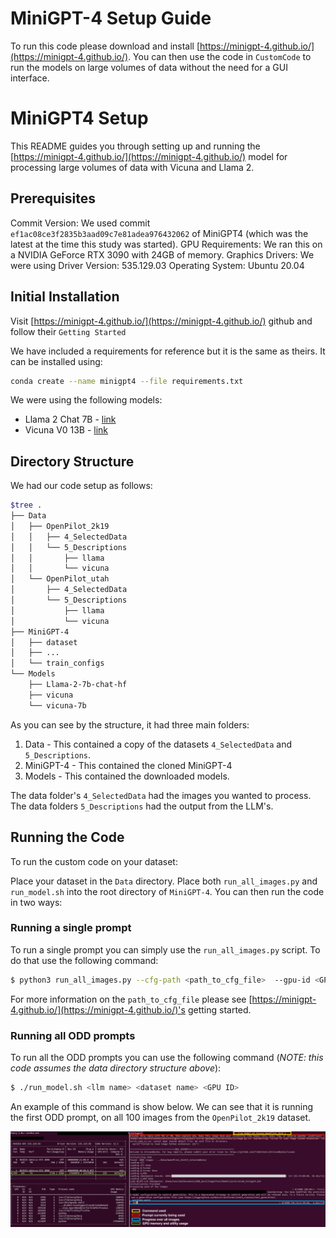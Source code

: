 # MiniGPT-4 Setup Guide

To run this code please download and install [https://minigpt-4.github.io/](https://minigpt-4.github.io/). You can then use the code in `CustomCode` to run the models on large volumes of data without the need for a GUI interface.


# MiniGPT4 Setup

This README guides you through setting up and running the [https://minigpt-4.github.io/](https://minigpt-4.github.io/) model for processing large volumes of data with Vicuna and Llama 2.

## Prerequisites

Commit Version: We used commit `ef1ac08ce3f2835b3aad09c7e81adea976432062` of MiniGPT4 (which was the latest at the time this study was started).
GPU Requirements: We ran this on a NVIDIA GeForce RTX 3090 with 24GB of memory.
Graphics Drivers: We were using Driver Version: 535.129.03
Operating System: Ubuntu 20.04


## Initial Installation

Visit [https://minigpt-4.github.io/](https://minigpt-4.github.io/) github and follow their `Getting Started`

We have included a requirements for reference but it is the same as theirs. It can be installed using:
```bash
conda create --name minigpt4 --file requirements.txt
```

We were using the following models:
* Llama 2 Chat 7B - [link](https://huggingface.co/meta-llama/Llama-2-7b-chat-hf/tree/main)
* Vicuna V0 13B - [link](https://huggingface.co/Vision-CAIR/vicuna/tree/main)


## Directory Structure

We had our code setup as follows:

```bash
$tree .
├── Data
│   ├── OpenPilot_2k19
│   │   ├── 4_SelectedData
│   │   └── 5_Descriptions
│   │       ├── llama
│   │       └── vicuna
│   └── OpenPilot_utah
│       ├── 4_SelectedData
│       └── 5_Descriptions
│           ├── llama
│           └── vicuna
├── MiniGPT-4
│   ├── dataset
│   ├── ...
│   └── train_configs
└── Models
    ├── Llama-2-7b-chat-hf
    ├── vicuna
    └── vicuna-7b
```

As you can see by the structure, it had three main folders:
1) Data - This contained a copy of the datasets `4_SelectedData` and `5_Descriptions`.
2) MiniGPT-4 - This contained the cloned MiniGPT-4
3) Models - This contained the downloaded models.

The data folder's `4_SelectedData` had the images you wanted to process. The data folders `5_Descriptions` had the output from the LLM's.


## Running the Code

To run the custom code on your dataset:

Place your dataset in the `Data` directory. Place both `run_all_images.py` and `run_model.sh` into the root directory of `MiniGPT-4`. You can then run the code in two ways:

### Running a single prompt

To run a single prompt you can simply use the `run_all_images.py` script. To do that use the following command:
```bash
$ python3 run_all_images.py --cfg-path <path_to_cfg_file>  --gpu-id <GPU ID> --images-dir <Image Directory> --output-dir <Output Directory> --prompt "<LLM Prompt>"
```

For more information on the `path_to_cfg_file` please see [https://minigpt-4.github.io/](https://minigpt-4.github.io/)'s getting started.

### Running all ODD prompts

To run all the ODD prompts you can use the following command (_NOTE: this code assumes the data directory structure above_):
```bash
$ ./run_model.sh <llm name> <dataset name> <GPU ID>
```

An example of this command is show below. We can see that it is running the first ODD prompt, on all 100 images from the `OpenPilot_2k19` dataset.

![minigpt-4 example usage](../../Misc/ArtifactImages//minigpt_example.png)
